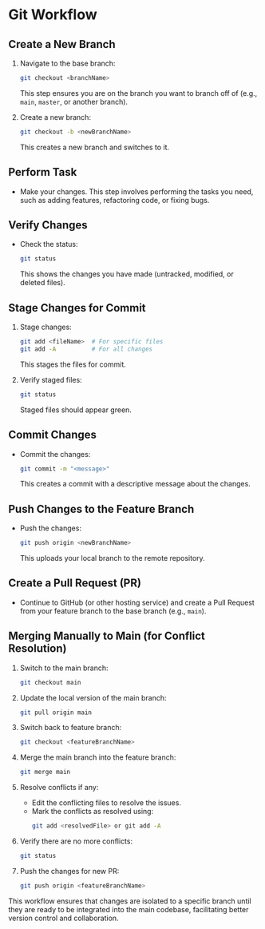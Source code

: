 # Git Workflow

## Create a New Branch

1. Navigate to the base branch:
    ```sh
    git checkout <branchName>
    ```
    This step ensures you are on the branch you want to branch off of (e.g., `main`, `master`, or another branch).

2. Create a new branch:
    ```sh
    git checkout -b <newBranchName>
    ```
    This creates a new branch and switches to it.

## Perform Task

- Make your changes. This step involves performing the tasks you need, such as adding features, refactoring code, or fixing bugs.

## Verify Changes

- Check the status:
    ```sh
    git status
    ```
    This shows the changes you have made (untracked, modified, or deleted files).

## Stage Changes for Commit

1. Stage changes:
    ```sh
    git add <fileName>  # For specific files
    git add -A          # For all changes
    ```
    This stages the files for commit.

2. Verify staged files:
    ```sh
    git status
    ```
    Staged files should appear green.

## Commit Changes

- Commit the changes:
    ```sh
    git commit -m "<message>"
    ```
    This creates a commit with a descriptive message about the changes.

## Push Changes to the Feature Branch

- Push the changes:
    ```sh
    git push origin <newBranchName>
    ```
    This uploads your local branch to the remote repository.

## Create a Pull Request (PR)

- Continue to GitHub (or other hosting service) and create a Pull Request from your feature branch to the base branch (e.g., `main`).

## Merging Manually to Main (for Conflict Resolution)

1. Switch to the main branch:
    ```sh
    git checkout main
    ```

2. Update the local version of the main branch:
    ```sh
    git pull origin main
    ```
    
2. Switch back to feature branch:
    ```sh
    git checkout <featureBranchName>
    ```

3. Merge the main branch into the feature branch:
    ```sh
    git merge main
    ```

4. Resolve conflicts if any:
    - Edit the conflicting files to resolve the issues.
    - Mark the conflicts as resolved using:
      ```sh
      git add <resolvedFile> or git add -A
      ```

5. Verify there are no more conflicts:
    ```sh
    git status
    ```

6. Push the changes for new PR:
    ```sh
    git push origin <featureBranchName>
    ```

This workflow ensures that changes are isolated to a specific branch until they are ready to be integrated into the main codebase, facilitating better version control and collaboration.
```

